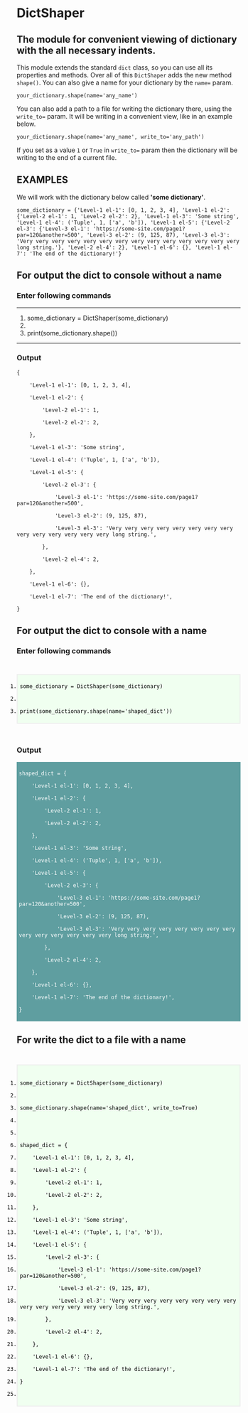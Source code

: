 DictShaper
==========

**The module for convenient viewing of dictionary 
with the all necessary indents.**
---

This module extends the standard `dict` class, so you can
use all its properties and methods. Over all of this `DictShaper`
adds the new method `shape()`. You can also give a name for your
dictionary by the `name=` param.

`your_dictionary.shape(name='any_name')`

You can also add a path to a file for writing the dictionary there,
using the `write_to=` param. It will be writing in a convenient view,
like in an example below.

`your_dictionary.shape(name='any_name', write_to='any_path')`

If you set as a value `1` or `True` in `write_to=` param then the
dictionary will be writing to the end of a current file.

## EXAMPLES

We will work with the dictionary below called **'some dictionary'**.

`some_dictionary = {'Level-1 el-1': [0, 1, 2, 3, 4], 'Level-1 el-2': {'Level-2 el-1': 1, 'Level-2 el-2': 2}, 'Level-1 el-3': 'Some string', 'Level-1 el-4': ('Tuple', 1, ['a', 'b']), 'Level-1 el-5': {'Level-2 el-3': {'Level-3 el-1': 'https://some-site.com/page1?par=120&another=500', 'Level-3 el-2': (9, 125, 87), 'Level-3 el-3': 'Very very very very very very very very very very very very very very long string.'}, 'Level-2 el-4': 2}, 'Level-1 el-6': {}, 'Level-1 el-7': 'The end of the dictionary!'}`

## For output the dict to console without a name

### Enter following commands

---

1. some_dictionary = DictShaper(some_dictionary)
2. 
3. print(some_dictionary.shape())

---

### Output

<p><code>{<br>
&nbsp;&nbsp;&nbsp;&nbsp;'Level-1 el-1': [0, 1, 2, 3, 4],<br>
&nbsp;&nbsp;&nbsp;&nbsp;'Level-1 el-2': {<br>
&nbsp;&nbsp;&nbsp;&nbsp;&nbsp;&nbsp;&nbsp;&nbsp;'Level-2 el-1': 1,<br>
&nbsp;&nbsp;&nbsp;&nbsp;&nbsp;&nbsp;&nbsp;&nbsp;'Level-2 el-2': 2,<br>
&nbsp;&nbsp;&nbsp;&nbsp;},<br>
&nbsp;&nbsp;&nbsp;&nbsp;'Level-1 el-3': 'Some string',<br>
&nbsp;&nbsp;&nbsp;&nbsp;'Level-1 el-4': ('Tuple', 1, ['a', 'b']),<br>
&nbsp;&nbsp;&nbsp;&nbsp;'Level-1 el-5': {<br>
&nbsp;&nbsp;&nbsp;&nbsp;&nbsp;&nbsp;&nbsp;&nbsp;'Level-2 el-3': {<br>
&nbsp;&nbsp;&nbsp;&nbsp;&nbsp;&nbsp;&nbsp;&nbsp;&nbsp;&nbsp;&nbsp;&nbsp;'Level-3 el-1': 'https://some-site.com/page1?par=120&another=500',<br>
&nbsp;&nbsp;&nbsp;&nbsp;&nbsp;&nbsp;&nbsp;&nbsp;&nbsp;&nbsp;&nbsp;&nbsp;'Level-3 el-2': (9, 125, 87),<br>
&nbsp;&nbsp;&nbsp;&nbsp;&nbsp;&nbsp;&nbsp;&nbsp;&nbsp;&nbsp;&nbsp;&nbsp;'Level-3 el-3': 'Very very very very very very very very very very very very very very long string.',<br>
&nbsp;&nbsp;&nbsp;&nbsp;&nbsp;&nbsp;&nbsp;&nbsp;},<br>
&nbsp;&nbsp;&nbsp;&nbsp;&nbsp;&nbsp;&nbsp;&nbsp;'Level-2 el-4': 2,<br>
&nbsp;&nbsp;&nbsp;&nbsp;},<br>
&nbsp;&nbsp;&nbsp;&nbsp;'Level-1 el-6': {},<br>
&nbsp;&nbsp;&nbsp;&nbsp;'Level-1 el-7': 'The end of the dictionary!',<br>
}</code></p>

<h2>For output the dict to console with a name</h2>

<h3>Enter following commands</h3>

<code style="background: none; padding: 0;">
<ol style="padding: 5px; border: solid 2px #eee; background: #F0FFF0; color: #000000;">
<li>some_dictionary = DictShaper(some_dictionary)</li>
<li></li>
<li>print(some_dictionary.shape(name='shaped_dict'))</li>
</ol>
</code>

<h3>Output</h3>

<p style="background: #5F9EA0; padding: 5px;">
<code style="background: none; color: #fff; padding:0;">
shaped_dict = {<br>
&nbsp;&nbsp;&nbsp;&nbsp;'Level-1 el-1': [0, 1, 2, 3, 4],<br>
&nbsp;&nbsp;&nbsp;&nbsp;'Level-1 el-2': {<br>
&nbsp;&nbsp;&nbsp;&nbsp;&nbsp;&nbsp;&nbsp;&nbsp;'Level-2 el-1': 1,<br>
&nbsp;&nbsp;&nbsp;&nbsp;&nbsp;&nbsp;&nbsp;&nbsp;'Level-2 el-2': 2,<br>
&nbsp;&nbsp;&nbsp;&nbsp;},<br>
&nbsp;&nbsp;&nbsp;&nbsp;'Level-1 el-3': 'Some string',<br>
&nbsp;&nbsp;&nbsp;&nbsp;'Level-1 el-4': ('Tuple', 1, ['a', 'b']),<br>
&nbsp;&nbsp;&nbsp;&nbsp;'Level-1 el-5': {<br>
&nbsp;&nbsp;&nbsp;&nbsp;&nbsp;&nbsp;&nbsp;&nbsp;'Level-2 el-3': {<br>
&nbsp;&nbsp;&nbsp;&nbsp;&nbsp;&nbsp;&nbsp;&nbsp;&nbsp;&nbsp;&nbsp;&nbsp;'Level-3 el-1': 'https://some-site.com/page1?par=120&another=500',<br/>
&nbsp;&nbsp;&nbsp;&nbsp;&nbsp;&nbsp;&nbsp;&nbsp;&nbsp;&nbsp;&nbsp;&nbsp;'Level-3 el-2': (9, 125, 87),<br>
&nbsp;&nbsp;&nbsp;&nbsp;&nbsp;&nbsp;&nbsp;&nbsp;&nbsp;&nbsp;&nbsp;&nbsp;'Level-3 el-3': 'Very very very very very very very very very very very very very very long string.',<br>
&nbsp;&nbsp;&nbsp;&nbsp;&nbsp;&nbsp;&nbsp;&nbsp;},<br>
&nbsp;&nbsp;&nbsp;&nbsp;&nbsp;&nbsp;&nbsp;&nbsp;'Level-2 el-4': 2,<br>
&nbsp;&nbsp;&nbsp;&nbsp;},<br>
&nbsp;&nbsp;&nbsp;&nbsp;'Level-1 el-6': {},<br>
&nbsp;&nbsp;&nbsp;&nbsp;'Level-1 el-7': 'The end of the dictionary!',<br>
}<br>
</code></p>

<h2>For write the dict to a file with a name</h2>

<code style="background: none; padding: 0;">
<ol style="padding: 5px; border: solid 2px #eee; background: #F0FFF0; color: #000000;">

<li>some_dictionary = DictShaper(some_dictionary)</li>
<li></li>
<li>some_dictionary.shape(name='shaped_dict', write_to=True)</li>
<li></li>
<li></li>
<li>shaped_dict = {</li>
<li>&nbsp;&nbsp;&nbsp;&nbsp;'Level-1 el-1': [0, 1, 2, 3, 4],</li>
<li>&nbsp;&nbsp;&nbsp;&nbsp;'Level-1 el-2': {</li>
<li>&nbsp;&nbsp;&nbsp;&nbsp;&nbsp;&nbsp;&nbsp;&nbsp;'Level-2 el-1': 1,</li>
<li>&nbsp;&nbsp;&nbsp;&nbsp;&nbsp;&nbsp;&nbsp;&nbsp;'Level-2 el-2': 2,</li>
<li>&nbsp;&nbsp;&nbsp;&nbsp;},</li>
<li>&nbsp;&nbsp;&nbsp;&nbsp;'Level-1 el-3': 'Some string',</li>
<li>&nbsp;&nbsp;&nbsp;&nbsp;'Level-1 el-4': ('Tuple', 1, ['a', 'b']),</li>
<li>&nbsp;&nbsp;&nbsp;&nbsp;'Level-1 el-5': {</li>
<li>&nbsp;&nbsp;&nbsp;&nbsp;&nbsp;&nbsp;&nbsp;&nbsp;'Level-2 el-3': {</li>
<li>&nbsp;&nbsp;&nbsp;&nbsp;&nbsp;&nbsp;&nbsp;&nbsp;&nbsp;&nbsp;&nbsp;&nbsp;'Level-3 el-1': 'https://some-site.com/page1?par=120&another=500',</li>
<li>&nbsp;&nbsp;&nbsp;&nbsp;&nbsp;&nbsp;&nbsp;&nbsp;&nbsp;&nbsp;&nbsp;&nbsp;'Level-3 el-2': (9, 125, 87),</li>
<li>&nbsp;&nbsp;&nbsp;&nbsp;&nbsp;&nbsp;&nbsp;&nbsp;&nbsp;&nbsp;&nbsp;&nbsp;'Level-3 el-3': 'Very very very very very very very very very very very very very very long string.',</li>
<li>&nbsp;&nbsp;&nbsp;&nbsp;&nbsp;&nbsp;&nbsp;&nbsp;},</li>
<li>&nbsp;&nbsp;&nbsp;&nbsp;&nbsp;&nbsp;&nbsp;&nbsp;'Level-2 el-4': 2,</li>
<li>&nbsp;&nbsp;&nbsp;&nbsp;},</li>
<li>&nbsp;&nbsp;&nbsp;&nbsp;'Level-1 el-6': {},</li>
<li>&nbsp;&nbsp;&nbsp;&nbsp;'Level-1 el-7': 'The end of the dictionary!',</li>
<li>}</li>
<li></li>
</ol>
</code>